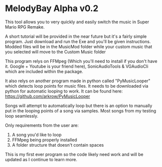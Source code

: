 # MelodyBay Alpha v0.2

This tool allows you to very quickly and easily switch the music in Super Mario RPG Remake.

A short tutorial will be provided in the near future but it's a fairly simple program. Just download and run the Exe and you'll be given instructions. Modded files will be in the MusicMod folder while your custom music that you selected will move to the Custom Music folder

This program relys on FFMpeg (Which you'll need to install if you don't have it. Google + Youtube is your friend here), SonicAudioTools & VGAudioCli which are included within the package.

It also relys on another program made in python called "PyMusicLooper" which detects loop points for music files. It needs to be downloaded via python for automatic looping to work. It can be found here: https://github.com/arkrow/PyMusicLooper

Songs will attempt to automatically loop but there is an option to manually put in the looping points of a song via samples. Most songs from my testing loop seamlessly.

Only requirements from the user are:
1. A song you'd like to loop
2. FFMpeg being properly installed
3. A folder structure that doesn't contain spaces

This is my first ever program so the code likely need work and will be updated as I continue to learn more. 

